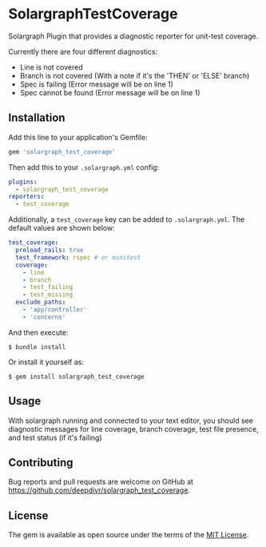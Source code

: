 # SolargraphTestCoverage

Solargraph Plugin that provides a diagnostic reporter for unit-test coverage.

Currently there are four different diagnostics:
- Line is not covered
- Branch is not covered (With a note if it's the 'THEN' or 'ELSE' branch)
- Spec is failing (Error message will be on line 1)
- Spec cannot be found (Error message will be on line 1)


## Installation

Add this line to your application's Gemfile:

```ruby
gem 'solargraph_test_coverage'
```

Then add this to your `.solargraph.yml` config:

```yaml
plugins:
  - solargraph_test_coverage
reporters:
  - test_coverage
```

Additionally, a `test_coverage` key can be added to `.solargraph.yml`. The default values are shown below:

```yaml
test_coverage:
  preload_rails: true
  test_framework: rspec # or minitest
  coverage:
    - line
    - branch
    - test_failing
    - test_missing
  exclude_paths:
    - 'app/controller'
    - 'concerns'
```



And then execute:

    $ bundle install

Or install it yourself as:

    $ gem install solargraph_test_coverage

## Usage

With solargraph running and connected to your text editor, you should see diagnostic messages for line coverage, branch coverage, test file presence, and test status (if it's failing)


## Contributing

Bug reports and pull requests are welcome on GitHub at https://github.com/deepdivr/solargraph_test_coverage.


## License

The gem is available as open source under the terms of the [MIT License](https://opensource.org/licenses/MIT).
